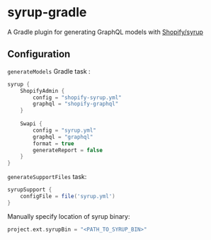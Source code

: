 # syrup-gradle

A Gradle plugin for generating GraphQL models with [Shopify/syrup](https://github.com/shopify/syrup)

## Configuration

`generateModels` Gradle task :

```groovy
syrup {
    ShopifyAdmin {
        config = "shopify-syrup.yml"
        graphql = "shopify-graphql"
    }
    
    Swapi {
        config = "syrup.yml"
        graphql = "graphql"
        format = true
        generateReport = false
    }
}
```

`generateSupportFiles` task:

```groovy
syrupSupport {
    configFile = file('syrup.yml')
}
```

Manually specify location of syrup binary:
```groovy
project.ext.syrupBin = "<PATH_TO_SYRUP_BIN>"
```
